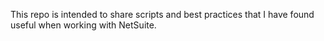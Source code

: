 This repo is intended to share scripts and best practices that I have found useful when working with NetSuite.
